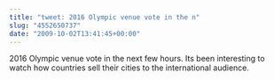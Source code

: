 ```yaml
---
title: "tweet: 2016 Olympic venue vote in the n"
slug: "4552650737"
date: "2009-10-02T13:41:45+00:00"
---
```

2016 Olympic venue vote in the next few hours. Its been interesting to watch how countries sell their cities to the international audience.